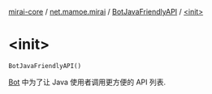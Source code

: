 [mirai-core](../../index.md) / [net.mamoe.mirai](../index.md) / [BotJavaFriendlyAPI](index.md) / [&lt;init&gt;](./-init-.md)

# &lt;init&gt;

`BotJavaFriendlyAPI()`

[Bot](../-bot/index.md) 中为了让 Java 使用者调用更方便的 API 列表.

